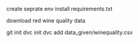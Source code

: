 create seprate env
install requirements.txt

download red wine quality data

git init
dvc init
dvc add data_given/winequality.csv
